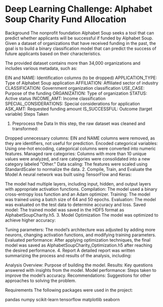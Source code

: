 # Deep Learning Challenge: Alphabet Soup Charity Fund Allocation
Background
The nonprofit foundation Alphabet Soup seeks a tool that can predict whether applicants will be successful if funded by Alphabet Soup. Given a dataset of organizations that have received funding in the past, the goal is to build a binary classification model that can predict the success of future applicants based on their characteristics.

The provided dataset contains more than 34,000 organizations and includes various metadata, such as:

EIN and NAME: Identification columns (to be dropped)
APPLICATION_TYPE: Type of Alphabet Soup application
AFFILIATION: Affiliated sector of industry
CLASSIFICATION: Government organization classification
USE_CASE: Purpose of the funding
ORGANIZATION: Type of organization
STATUS: Active status
INCOME_AMT: Income classification
SPECIAL_CONSIDERATIONS: Special considerations for application
ASK_AMT: Requested funding amount
IS_SUCCESSFUL: Outcome (target variable)
Steps Taken
1. Preprocess the Data
In this step, the raw dataset was cleaned and transformed:

Dropped unnecessary columns: EIN and NAME columns were removed, as they are identifiers, not useful for prediction.
Encoded categorical variables: Using one-hot encoding, categorical columns were converted into numeric features.
Managed rare categories: Columns with more than 10 unique values were analyzed, and rare categories were consolidated into a new category labeled "Other."
Data scaling: The features were scaled using StandardScaler to normalize the data.
2. Compile, Train, and Evaluate the Model
A neural network was built using TensorFlow and Keras:

The model had multiple layers, including input, hidden, and output layers with appropriate activation functions.
Compilation: The model used a binary cross-entropy loss function and an Adam optimizer.
Training: The model was trained using a batch size of 64 and 50 epochs.
Evaluation: The model was evaluated on the test data to determine accuracy and loss.
Saved model: The trained model was saved in the HDF5 format as AlphabetSoupCharity.h5.
3. Model Optimization
The model was optimized to achieve higher accuracy:

Tuning parameters: The model’s architecture was adjusted by adding more neurons, changing activation functions, and modifying training parameters.
Evaluated performance: After applying optimization techniques, the final model was saved as AlphabetSoupCharity_Optimization.h5 after reaching the desired performance.
4. Report
A detailed report was written summarizing the process and results of the analysis, including:

Analysis Overview: Purpose of building the model.
Results: Key questions answered with insights from the model.
Model performance: Steps taken to improve the model’s accuracy.
Recommendations: Suggestions for other approaches to solving the problem.

Requirements
The following packages were used in the project:

pandas
numpy
scikit-learn
tensorflow
matplotlib
seaborn
